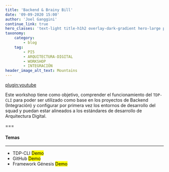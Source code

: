 ```yaml
---
title: 'Backend & Brainy Bill'
date: '09-09-2020 15:00'
author: 'Joel Ganggini'
continue_link: true
hero_classes: 'text-light title-h1h2 overlay-dark-gradient hero-large parallax'
taxonomy:
    category:
        - blog
    tag:
        - PI5
        - ARQUITECTURA-DIGITAL
        - WORKSHOP
        - INTEGRACIÓN
header_image_alt_text: Mountains
---
```


[plugin:youtube](https://youtu.be/NFwUBC7-rvc)

Este workshop tiene como objetivo, comprender el funcionamiento del `TDP-CLI` para poder ser utilizado como base en los proyectos de Backend (Integración) y configurar por primera vez los entornos de desarrollo del squad y puedan estar alineados a los estándares de desarrollo de Arquitectura Digital.

===

#### Temas
------

* TDP-CLI <mark>Demo</mark>
* GitHub <mark>Demo</mark>
* Framework Génesis <mark>Demo</mark>